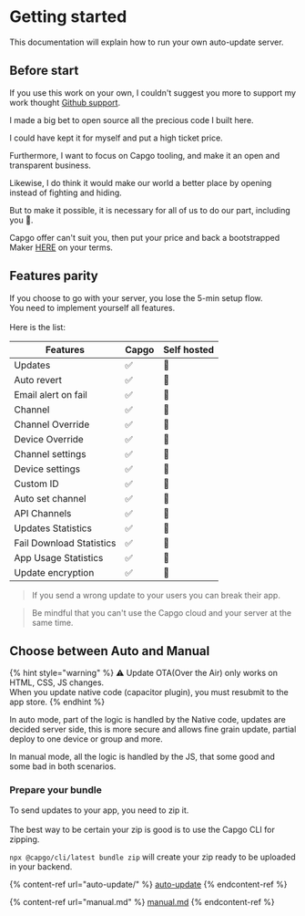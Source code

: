 # Getting started

This documentation will explain how to run your own auto-update server.

## Before start

If you use this work on your own, I couldn't suggest you more to support my work thought [Github support](https://github.com/sponsors/riderx).

I made a big bet to open source all the precious code I built here.

I could have kept it for myself and put a high ticket price.

Furthermore, I want to focus on Capgo tooling, and make it an open and transparent business.

Likewise, I do think it would make our world a better place by opening instead of fighting and hiding.

But to make it possible, it is necessary for all of us to do our part, including you 🥹.

Capgo offer can't suit you, then put your price and back a bootstrapped Maker [HERE](https://github.com/sponsors/riderx) on your terms.

## Features parity

If you choose to go with your server, you lose the 5-min setup flow.\
You need to implement yourself all features.\
\
Here is the list:

| Features                 | Capgo | Self hosted |
| ------------------------ | ----- | ----------- |
| Updates                  | ✅     | 🚧          |
| Auto revert              | ✅     | 🚧          |
| Email alert on fail      | ✅     | 🚧          |
| Channel                  | ✅     | 🚧          |
| Channel Override         | ✅     | 🚧          |
| Device Override          | ✅     | 🚧          |
| Channel settings         | ✅     | 🚧          |
| Device settings          | ✅     | 🚧          |
| Custom ID                | ✅     | 🚧          |
| Auto set channel         | ✅     | 🚧          |
| API Channels             | ✅     | 🚧          |
| Updates Statistics       | ✅     | 🚧          |
| Fail Download Statistics | ✅     | 🚧          |
| App Usage Statistics     | ✅     | 🚧          |
| Update encryption        | ✅     | 🚧          |

> If you send a wrong update to your users you can break their app.

> Be mindful that you can't use the Capgo cloud and your server at the same time.

## Choose between Auto and Manual

{% hint style="warning" %}
⚠️ Update OTA(Over the Air) only works on HTML, CSS, JS changes.\
When you update native code (capacitor plugin), you must resubmit to the app store.
{% endhint %}

In auto mode, part of the logic is handled by the Native code, updates are decided server side, this is more secure and allows fine grain update, partial deploy to one device or group and more.

In manual mode, all the logic is handled by the JS, that some good and some bad in both scenarios.

### Prepare your bundle

To send updates to your app, you need to zip it.\
\
The best way to be certain your zip is good is to use the Capgo CLI for zipping.

`npx @capgo/cli/latest bundle zip` will create your zip ready to be uploaded in your backend.



{% content-ref url="auto-update/" %}
[auto-update](auto-update/)
{% endcontent-ref %}

{% content-ref url="manual.md" %}
[manual.md](manual.md)
{% endcontent-ref %}
